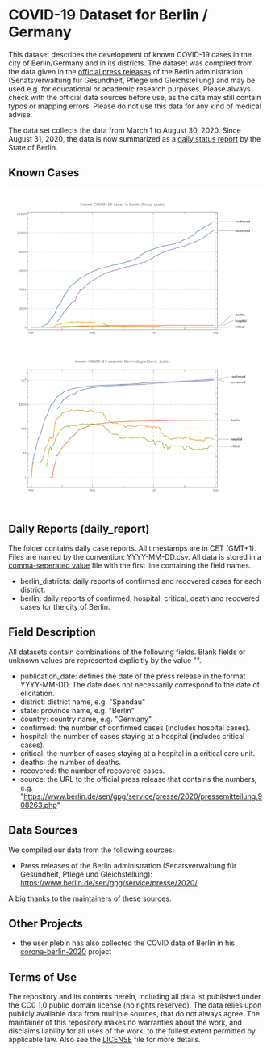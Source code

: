# COVID-19 Dataset for Berlin / Germany

This dataset describes the development of known COVID-19 cases in the city of Berlin/Germany and in its districts. The dataset was compiled from the data given in the [official press releases](https://www.berlin.de/sen/gpg/service/presse/2020/) of the Berlin administration (Senatsverwaltung für Gesundheit, Pflege und Gleichstellung) and may be used e.g. for educational or academic research purposes. Please always check with the official data sources before use, as the data may still contain typos or mapping errors. Please do not use this data for any kind of medical advise.

The data set collects the data from March 1 to August 30, 2020. Since August 31, 2020, the data is now summarized as a [daily status report](https://www.berlin.de/corona/lagebericht/desktop/corona.html#start) by the State of Berlin.

## Known Cases

![Known cases in Berlin](/plots/berlin_cases.png)

## Daily Reports (daily\_report)

The folder contains daily case reports. All timestamps are in CET (GMT+1). Files are named by the convention: YYYY-MM-DD.csv. All data is stored in a [comma-seperated value](https://en.wikipedia.org/wiki/Comma-separated_values) file with the first line containing the field names. 

* berlin\_districts: daily reports of confirmed and recovered cases for each district.
* berlin: daily reports of confirmed, hospital, critical, death and recovered cases for the city of Berlin.

## Field Description 

All datasets contain combinations of the following fields. Blank fields or unknown values are represented explicitly by the value "".

* publication\_date: defines the date of the press release in the format YYYY-MM-DD. The date does not necessarily correspond to the date of elicitation.
* district: district name, e.g. "Spandau"
* state: province name, e.g. "Berlin"
* country: country name, e.g. "Germany"
* confirmed: the number of confirmed cases (includes hospital cases).
* hospital: the number of cases staying at a hospital (includes critical cases).
* critical: the number of cases staying at a hospital in a critical care unit.
* deaths: the number of deaths.
* recovered: the number of recovered cases.
* source: the URL to the official press release that contains the numbers, e.g. "https://www.berlin.de/sen/gpg/service/presse/2020/pressemitteilung.908263.php"

## Data Sources

We compiled our data from the following sources:

* Press releases of the Berlin administration (Senatsverwaltung für Gesundheit, Pflege und Gleichstellung): <https://www.berlin.de/sen/gpg/service/presse/2020/>

A big thanks to the maintainers of these sources.

## Other Projects

* the user plebln has also collected the COVID data of Berlin in his [corona-berlin-2020](https://github.com/plebln/corona-berlin-2020) project

## Terms of Use

The repository and its contents herein, including all data ist published under the CC0 1.0 public domain license (no rights reserved). The data relies upon publicly available data from multiple sources, that do not always agree. The maintainer of this repository makes no warranties about the work, and disclaims liability for all uses of the work, to the fullest extent permitted by applicable law. Also see the [LICENSE](LICENSE) file for more details.
